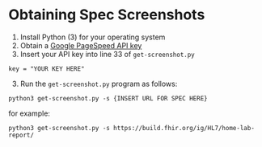 # Obtaining Spec Screenshots

1. Install Python (3) for your operating system
2. Obtain a [Google PageSpeed API key](https://developers.google.com/speed/docs/insights/v5/get-started)
3. Insert your API key into line 33 of `get-screenshot.py`

`key = "YOUR KEY HERE"`

3. Run the `get-screenshot.py` program as follows:

`python3 get-screenshot.py -s {INSERT URL FOR SPEC HERE}`

for example:

`python3 get-screenshot.py -s https://build.fhir.org/ig/HL7/home-lab-report/`

